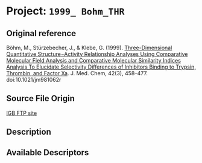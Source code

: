 Project: `1999_ Bohm_THR`
===


Original reference
--
Böhm, M., Stürzebecher, J., & Klebe, G. (1999). [Three-Dimensional Quantitative Structure−Activity Relationship Analyses Using Comparative Molecular Field Analysis and Comparative Molecular Similarity Indices Analysis To Elucidate Selectivity Differences of Inhibitors Binding to Trypsin, Thrombin, and Factor Xa](http://pubs.acs.org/doi/abs/10.1021/jm981062r). J. Med. Chem, 42(3), 458–477. doi:10.1021/jm981062r

Source File Origin
--
[IGB FTP site](http://ftp.ics.uci.edu/pub/baldig/learning/QSAR_Sutherland/)

Description
--

Available Descriptors
--


